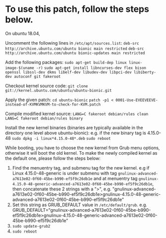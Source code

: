 # To use this patch, follow the steps below. 

On ubuntu 18.04, 

Uncomment the following lines in `/etc/apt/sources.list`:
`deb-src http://archive.ubuntu.com/ubuntu bionic main restricted`
`deb-src http://archive.ubuntu.com/ubuntu bionic-updates main restricted`

Add the following packages:
`sudo apt-get build-dep linux linux-image-$(uname -r)`
`sudo apt-get install libncurses-dev flex bison openssl libssl-dev dkms libelf-dev libudev-dev libpci-dev libiberty-dev autoconf git fakeroot`
 
Checkout kernel source code:
`git clone git://kernel.ubuntu.com/ubuntu/ubuntu-bionic.git` 

Apply the given patch:
`cd ubuntu-bionic`
`patch -p1 < 0001-Use-EVEEVEEVE-instead-of-KVMKVMKVM-to-check-for-KVM.patch`

Compile modified kernel source:
`LANG=C fakeroot debian/rules clean`
`LANG=C fakeroot debian/rules binary`

Install the new kernel binaries (binaries are typically available in the directory one level above ubuntu-bionic):
e.g. if the new binary tag is 4.15.0-48
`sudo dpkg -i linux*4.15.0-48*.deb`
`sudo reboot`

While booting, you have to choose the new kernel from Grub menu options, otherwise it will boot the old kernel.
To make the newly compiled kernel as the default one, please follow the steps below:
1. Find the menuentry tag, and submenu tag for the new kernel. e.g
   if Linux 4.15.0-48-generic is under submenu with tag `gnulinux-advanced-a7613e02-0f60-45be-b990-ef5f9c26db1e` and at menuentry tag `gnulinux-4.15.0-48-generic-advanced-a7613e02-0f60-45be-b990-ef5f9c26db1e`, then concatenate these 2 strings with a ">", e.g. "gnulinux-advanced-a7613e02-0f60-45be-b990-ef5f9c26db1e>gnulinux-4.15.0-48-generic-advanced-a7613e02-0f60-45be-b990-ef5f9c26db1e"
2. Set this string as GRUB_DEFAULT value in `/etc/default/grub`. e.g.
   GRUB_DEFAULT="gnulinux-advanced-a7613e02-0f60-45be-b990-ef5f9c26db1e>gnulinux-4.15.0-48-generic-advanced-a7613e02-0f60-45be-b990-ef5f9c26db1e"
3. `sudo update-grub2`
4. `sudo reboot`
